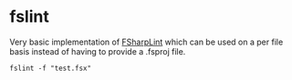 fslint
======

Very basic implementation of [FSharpLint](http://duckmatt.github.io/FSharpLint/) which can be used on a per file basis instead of having to provide a .fsproj file.


    fslint -f "test.fsx"
